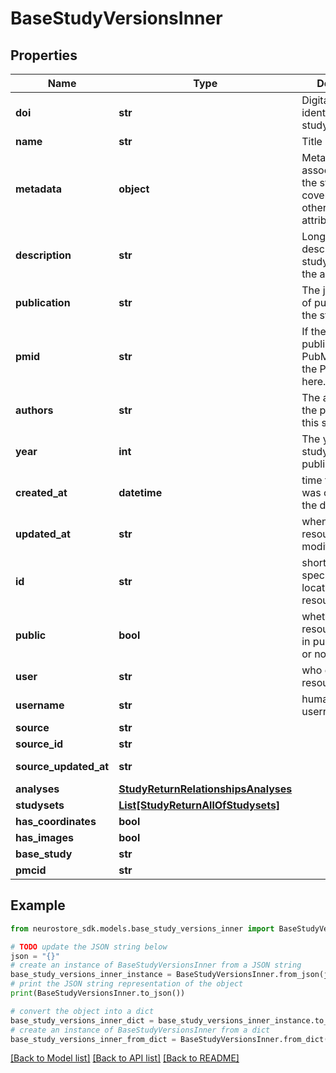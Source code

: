 # BaseStudyVersionsInner


## Properties

Name | Type | Description | Notes
------------ | ------------- | ------------- | -------------
**doi** | **str** | Digital object identifier of the study. | [optional] 
**name** | **str** | Title of the study. | [optional] 
**metadata** | **object** | Metadata associated with the study not covered by the other study attributes. | [optional] 
**description** | **str** | Long form description of the study, typically the abstract. | [optional] 
**publication** | **str** | The journal/place of publication for the study. | [optional] 
**pmid** | **str** | If the study was published on PubMed, place the PubMed ID here. | [optional] 
**authors** | **str** | The authors on the publication of this study. | [optional] 
**year** | **int** | The year this study was published. | [optional] 
**created_at** | **datetime** | time the resource was created on the database | [optional] [readonly] 
**updated_at** | **str** | when the resource was last modified/updated. | [optional] [readonly] 
**id** | **str** | short UUID specifying the location of this resource | [optional] 
**public** | **bool** | whether the resource is listed in public searches or not | [optional] [default to True]
**user** | **str** | who owns the resource | [optional] [readonly] 
**username** | **str** | human readable username | [optional] 
**source** | **str** |  | [optional] 
**source_id** | **str** |  | [optional] 
**source_updated_at** | **str** |  | [optional] [readonly] 
**analyses** | [**StudyReturnRelationshipsAnalyses**](StudyReturnRelationshipsAnalyses.md) |  | [optional] 
**studysets** | [**List[StudyReturnAllOfStudysets]**](StudyReturnAllOfStudysets.md) |  | [optional] 
**has_coordinates** | **bool** |  | [optional] 
**has_images** | **bool** |  | [optional] 
**base_study** | **str** |  | [optional] 
**pmcid** | **str** |  | [optional] 

## Example

```python
from neurostore_sdk.models.base_study_versions_inner import BaseStudyVersionsInner

# TODO update the JSON string below
json = "{}"
# create an instance of BaseStudyVersionsInner from a JSON string
base_study_versions_inner_instance = BaseStudyVersionsInner.from_json(json)
# print the JSON string representation of the object
print(BaseStudyVersionsInner.to_json())

# convert the object into a dict
base_study_versions_inner_dict = base_study_versions_inner_instance.to_dict()
# create an instance of BaseStudyVersionsInner from a dict
base_study_versions_inner_from_dict = BaseStudyVersionsInner.from_dict(base_study_versions_inner_dict)
```
[[Back to Model list]](../README.md#documentation-for-models) [[Back to API list]](../README.md#documentation-for-api-endpoints) [[Back to README]](../README.md)


